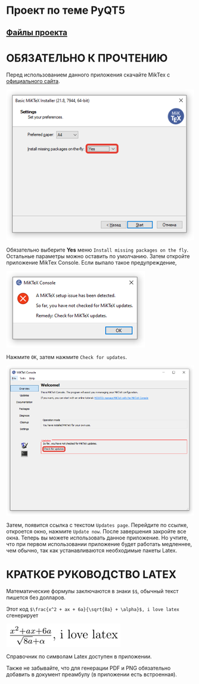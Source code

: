 # Проект по теме PyQT5

## **[Файлы проекта](https://drive.google.com/drive/folders/1lGUguS5ji3sUlY2HJJHIBRflXiPu_xa1?usp=sharing)**

# ОБЯЗАТЕЛЬНО К ПРОЧТЕНИЮ

Перед использованием данного приложения скачайте MikTex с [официального сайта](https://miktex.org/download).

![installer screenshot](IMG/README/installer_screenshot.png)

Обязательно выберите **Yes** меню `Install missing packages on the fly`.
Остальные параметры можно оставить по умолчанию. Затем откройте приложение MikTex Console.
Если выпало такое предупреждение,

![miktex console screenshot](IMG/README/miktex_console_screenshot.png)

Нажмите `OK`, затем нажмите `Check for updates`.

![miktex updates screenshot](IMG/README/miktex_updates_screenshot.png)

Затем, появится ссылка с текстом `Updates page`.
Перейдите по ссылке, откроется окно, нажмите `Update now`.
После завершения закройте все окна.
Теперь вы можете использовать данное приложение.
Но учтите, что при первом использовании приложение будет работать медленнее, чем обычно, так как
устанавливаются необходимые пакеты Latex.

# КРАТКОЕ РУКОВОДСТВО LATEX

Математические формулы заключаются в знаки `$$`, обычный текст пишется без долларов.

Этот код `$\frac{x^2 + ax + 6a}{\sqrt{8a} + \alpha}$, i love latex` сгенерирует

![preview example](IMG/README/preview_example.png)

Справочник по символам Latex доступен в приложении.

Также не забывайте, что для генерации PDF и PNG обязательно добавить в документ преамбулу (в приложении есть встроенная).